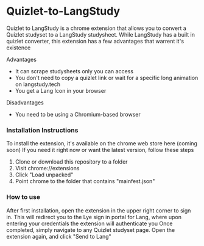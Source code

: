# Quizlet-to-LangStudy
Quizlet to LangStudy is a chrome extension that allows you to convert a Quizlet studyset to a LangStudy studysheet. While LangStudy has a built in quizlet converter, this extension has a few advantages that warrent it's existence

Advantages
- It can scrape studysheets only you can access
- You don't need to copy a quizlet link or wait for a specific long animation on langstudy.tech
- You get a Lang Icon in your browser

Disadvantages
- You need to be using a Chromium-based browser

### Installation Instructions
To install the extension, it's available on the chrome web store here (coming soon)
If you need it right now or want the latest version, follow these steps
1) Clone or download this repository to a folder
2) Visit chrome://extensions
3) Click "Load unpacked"
4) Point chrome to the folder that contains "mainfest.json"

### How to use
After first installation, open the extension in the upper right corner to sign in. This will redirect you to the Lye sign in portal for Lang, where upon entering your credentials the extension will authenticate you
Once completed, simply navigate to any Quizlet studyset page. Open the extension again, and click "Send to Lang"

